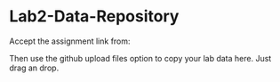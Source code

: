 # Lab2-Data-Repository

Accept the assignment link from: 

Then use the github upload files option to copy your lab data here. Just drag an drop.
